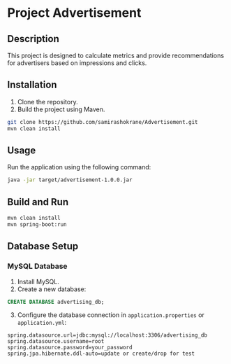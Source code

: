 
# Project Advertisement

## Description
This project is designed to calculate metrics and provide recommendations for advertisers based on impressions and clicks.

## Installation
1. Clone the repository.
2. Build the project using Maven.

```bash
git clone https://github.com/samirashokrane/Advertisement.git
mvn clean install
```

## Usage
Run the application using the following command:
```bash
java -jar target/advertisement-1.0.0.jar
```

## Build and Run
```bash
mvn clean install
mvn spring-boot:run
```

## Database Setup
### MySQL Database
1. Install MySQL.
2. Create a new database:
```sql
CREATE DATABASE advertising_db;
```
3. Configure the database connection in `application.properties` or `application.yml`:
```properties
spring.datasource.url=jdbc:mysql://localhost:3306/advertising_db
spring.datasource.username=root
spring.datasource.password=your_password
spring.jpa.hibernate.ddl-auto=update or create/drop for test
```




```


